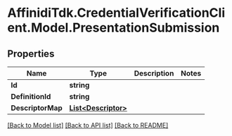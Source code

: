 # AffinidiTdk.CredentialVerificationClient.Model.PresentationSubmission

## Properties

Name | Type | Description | Notes
------------ | ------------- | ------------- | -------------
**Id** | **string** |  | 
**DefinitionId** | **string** |  | 
**DescriptorMap** | [**List&lt;Descriptor&gt;**](Descriptor.md) |  | 

[[Back to Model list]](../README.md#documentation-for-models) [[Back to API list]](../README.md#documentation-for-api-endpoints) [[Back to README]](../README.md)

